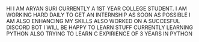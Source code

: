 HI I AM ARYAN SURI CURRENTLY A 1ST YEAR COLLEGE STUDENT.
I AM WORKING HARD DAILY TO GET AN INTERNSHIP AS SOON AS POSSIBLE
I AM ALSO ENHANCING MY SKILLS ALSO WORKED ON A SUCCESFUL DISCORD BOT
I WILL BE HAPPY TO LEARN STUFF
CURRENTLY LEARNING PYTHON
ALSO TRYING TO LEARN C
EXPIRIENCE OF 3 YEARS IN PYTHON
